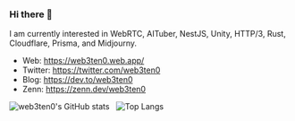 ### Hi there 👋

I am currently interested in WebRTC, AITuber, NestJS, Unity, HTTP/3, Rust, Cloudflare, Prisma, and Midjourny. 

- Web: https://web3ten0.web.app/
- Twitter: https://twitter.com/web3ten0
- Blog: https://dev.to/web3ten0
- Zenn: https://zenn.dev/web3ten0

![web3ten0's GitHub stats](https://github-readme-stats-web3ten0.vercel.app/api?username=web3ten0&count_private=true&show_icons=true&theme=jolly) &nbsp;
![Top Langs](https://github-readme-stats-web3ten0.vercel.app/api/top-langs/?username=web3ten0&layout=compact&theme=jolly&langs_count=10&card_width=465&hide=html,css,shell,vim%20script,mathematica)
